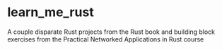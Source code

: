 # learn_me_rust
A couple disparate Rust projects from the Rust book and building block exercises from the Practical Networked Applications in Rust course
